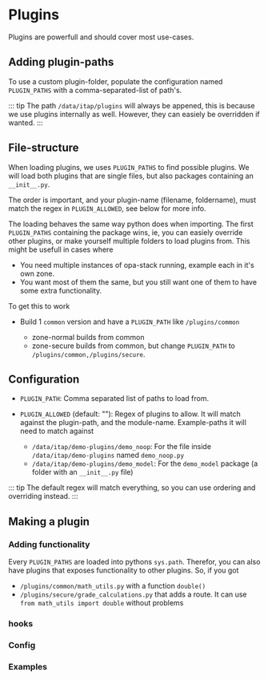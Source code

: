 # Plugins

Plugins are powerfull and should cover most use-cases.


## Adding plugin-paths

To use a custom plugin-folder, populate the configuration named `PLUGIN_PATHS` with a comma-separated-list of path's.

::: tip
The path `/data/itap/plugins` will always be appened, this is because we use plugins internally as well. However, they can easiely be overridden if wanted.
:::

## File-structure

When loading plugins, we uses `PLUGIN_PATHS` to find possible plugins. We will load both plugins that are single files, but also packages containing an `__init__.py`.

The order is important, and your plugin-name (filename, foldername), must match the regex in `PLUGIN_ALLOWED`, see below for more info.

The loading behaves the same way python does when importing. The first `PLUGIN_PATHS` containing the package wins, ie, you can easiely override other plugins, or make yourself multiple folders to load plugins from. This might be usefull in cases where

* You need multiple instances of opa-stack running, example each in it's own zone.
* You want most of them the same, but you still want one of them to have some extra functionality.

To get this to work

* Build 1 `common` version and have a `PLUGIN_PATH` like `/plugins/common`

  * zone-normal builds from common
  * zone-secure builds from common, but change `PLUGIN_PATH` to `/plugins/common,/plugins/secure`.

## Configuration

* `PLUGIN_PATH`: Comma separated list of paths to load from.

* `PLUGIN_ALLOWED` (default: ""): Regex of plugins to allow. It will match against the plugin-path, and the module-name. Example-paths it will need to match against
  * `/data/itap/demo-plugins/demo_noop`: For the file inside `/data/itap/demo-plugins` named `demo_noop.py`
  * `/data/itap/demo-plugins/demo_model`: For the `demo_model` package (a folder with an `__init__.py` file)

::: tip
The default regex will match everything, so you can use ordering and overriding instead.
:::

## Making a plugin

### Adding functionality

Every `PLUGIN_PATHS` are loaded into pythons `sys.path`. Therefor, you can also have plugins that exposes functionality to other plugins.
So, if you got

* `/plugins/common/math_utils.py` with a function `double()`
* `/plugins/secure/grade_calculations.py` that adds a route. It can use `from math_utils import double` without problems

### hooks

### Config

### Examples